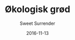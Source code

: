 ---
title: 'Økologisk grød'
description: 'Økologisk havregrød med chiafrø og sæsonens frugt'
color: '#ffffff'
price: '40'
category: breakfast
tags: Morgenmad
meta:
    id: dba8141cd499edf1ba947e482bf33906612b80ee
    parentId: f20f57fa9c3d8bff0902cfb33f350091a3a48d51
    language: da
date: '2016-11-13'
author: 'Sweet Surrender'
---